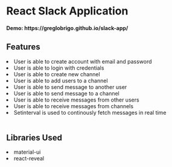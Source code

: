 # React Slack Application  

<h4> Demo: https://greglobrigo.github.io/slack-app/ </h4>

## Features
<section> 
<li>User is able to create account with email and password</li>
<li>User is able to login with credentials</li>
<li>User is able to create new channel</li>
<li>User is able to add users to a channel</li>
<li>User is able to send message to another user</li>
<li>User is able to send message to a channel</li>
<li>User is able to receive messages from other users</li>
<li>User is able to receive messages from channels</li>
<li>Setinterval is used to continously fetch messages in real time</li>
</section>

</br>

## Libraries Used
<section> 
<li>material-ui</li>
<li> react-reveal</li>
</section>